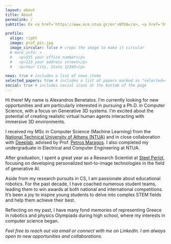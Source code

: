 ```yaml
---
layout: about
title: About
permalink: /
subtitle: Ex <a href='https://www.ece.ntua.gr/en'>NTUA</a>, <a href='https://deeplab.ai/'>Deeplab</a>, <a href='https://steelperlot.com/'>Steel Perlot</a>

profile:
  align: right
  image: prof_pic.jpg
  image_circular: false # crops the image to make it circular
  # more_info: >
  #   <p>555 your office number</p>
  #   <p>123 your address street</p>
  #   <p>Your City, State 12345</p>

news: true # includes a list of news items
selected_papers: true # includes a list of papers marked as "selected={true}"
social: true # includes social icons at the bottom of the page
---
```


Hi there! My name is Alexandros Benetatos. I'm currently looking for new opportunities and am particularly interested in pursuing a Ph.D. in Computer Science, with a focus on Generative 3D systems. I'm excited about the potential of creating realistic virtual human agents interacting with immersive 3D environments.

I received my MSc in Computer Science (Machine Learning) from the [National Technical University of Athens (NTUA)](https://www.ece.ntua.gr/en) and in close collaboration with [Deeplab](https://deeplab.ai/), advised by Prof. [Petros Maragos](https://robotics.ntua.gr/members/maragos/). I also completed my undergraduate in Electrical and Computer Engineering at NTUA.

After graduation, I spent a great year as a Research Scientist at [Steel Perlot](https://steelperlot.com/), focusing on developing personalized text-to-image technologies in the field of generative AI.

Aside from my research pursuits in CS, I am passionate about educational robotics. For the past decade, I have coached numerous student teams, leading them to win awards at both national and international competitions. It’s been a joy to inspire young students to delve into complex STEM fields and help them achieve their best.

Reflecting on my past, I have many fond memories of representing Greece in robotics and physics Olympiads during high school, where my interests in computer science began.

<i>Feel free to reach out via email or connect with me on LinkedIn. I am always open to new opportunities and collaborations.</i>
